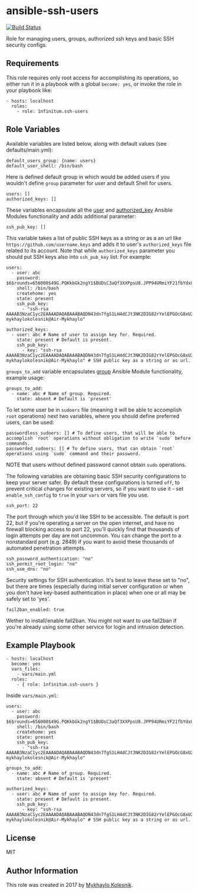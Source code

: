 ansible-ssh-users
=========
[![Build Status](https://travis-ci.org/1nfinitum/ansible-users.svg?branch=master)](https://travis-ci.org/1nfinitum/ansible-users)

Role for managing users, groups, authorized ssh keys and basic SSH security configs.

Requirements
------------
This role requires only root access for accomplishing its operations, so either run it in a playbook with a global `become: yes`, or invoke the role in your playbook like:
```
- hosts: localhost
  roles:
    - role: 1nfinitum.ssh-users
```

Role Variables
--------------

Available variables are listed below, along with default values (see defaults/main.yml):
```
default_users_group: {name: users} 
default_user_shell: /bin/bash
```
Here is defined default group in which would be added users if you wouldn't define `group` parameter for user and default Shell for users.

```
users: []
authorized_keys: []
```
These variables encapsulate all the [user](http://docs.ansible.com/ansible/user_module.html) and [authorized_key](http://docs.ansible.com/ansible/authorized_key_module.html) Ansible Modules functionality and adds additional parameter:
```
ssh_pub_key: []
```
This variable takes a list of public SSH keys as a string or as a an url like `https://github.com/username.keys` and adds it to user's `authorized_keys` file related to its account. Note that while `authorized_keys` parameter you should put SSH keys also into `ssh_pub_key` list. For example:
```
users:
  - user: abc
    password: $6$rounds=656000$49G.PQKkbGk2ngY1$BUDsC3aQf3XXPpsU8.JPP94URmiYF21fbYdxU/K8G0iJstvc3EEVmrFW5K51b7q4J.qgliRV16O5tpMSjuXhY1
    shell: /bin/bash
    createhome: yes
    state: present
    ssh_pub_key:
      - "ssh-rsa AAAAB3NzaC1yc2EAAAADAQABAAABAQDN43dn7fgS1LH4dCJt3NK2DIG82rYelEPGOcG8xU2WkRL9LjCZb42JIi1fSbvHPIgZXxWc2w01h2fYVBwyHXDU+7mLNMc3ZpcKCVW3hoAb7AVA/WwaBgrtBLmuU1M2eM+d//ih5kDnAS58ZmcUg8JYxvqc4tJyFQh969lGQ+UQab/BPVvoAP9ntPSk89qOYrm04l1uIxVayQT+taYXG37akp4nAaGsGF4Si/kRVzhjAgP/VuJvq4y3STUIIi4pmjhSQX4fyULQNY58aaYW4AXoGFb2S6xKX4oxCRuyhFaJdPtNCTGGyYTISkrevpSWlZSbdYOxijLZTaFNg7h+ngIV mykhaylokolesnik@Air-Mykhaylo"

authorized_keys:
  - user: abc # Name of user to assign key for. Required.
    state: present # Default is present.
    ssh_pub_key:
      - key: "ssh-rsa AAAAB3NzaC1yc2EAAAADAQABAAABAQDN43dn7fgS1LH4dCJt3NK2DIG82rYelEPGOcG8xU2WkRL9LjCZb42JIi1fSbvHPIgZXxWc2w01h2fYVBwyHXDU+7mLNMc3ZpcKCVW3hoAb7AVA/WwaBgrtBLmuU1M2eM+d//ih5kDnAS58ZmcUg8JYxvqc4tJyFQh969lGQ+UQab/BPVvoAP9ntPSk89qOYrm04l1uIxVayQT+taYXG37akp4nAaGsGF4Si/kRVzhjAgP/VuJvq4y3STUIIi4pmjhSQX4fyULQNY58aaYW4AXoGFb2S6xKX4oxCRuyhFaJdPtNCTGGyYTISkrevpSWlZSbdYOxijLZTaFNg7h+ngIV mykhaylokolesnik@Air-Mykhaylo" # SSH public key as a string or as url.
```
`groups_to_add` variable encapsulates [group](http://docs.ansible.com/ansible/group_module.html) Ansible Module functionality, example usage:
```
groups_to_add:
  - name: abc # Name of group. Required.
    state: absent # Default is 'present'
```
To let some user be in `sudoers` file (meaning it will be able to accomplish `root` operations) next two variables, where you should define preferred users, can be used:
```
passwordless_sudoers: [] # To define users, that will be able to accomplish `root` operations without obligation to write `sudo` before commands.
passworded_sudoers: [] # To define users, that can obtain `root` operations using `sudo` command and their password.
```
NOTE that users without defined password cannot obtain `sudo` operations.

The following variables are obtaining basic SSH security configurations to keep your server safer. By default these configurations is turned `off`, to prevent critical changes for existing servers, so if you want to use it - set `enable_ssh_config` to `true` in your `vars` or vars file you use.
```
ssh_port: 22
```
The port through which you'd like SSH to be accessible. The default is port 22, but if you're operating a server on the open internet, and have no firewall blocking access to port 22, you'll quickly find that thousands of login attempts per day are not uncommon. You can change the port to a nonstandard port (e.g. 2849) if you want to avoid these thousands of automated penetration attempts.
```
ssh_password_authentication: "no"
ssh_permit_root_login: "no"
ssh_use_dns: "no"
```
Security settings for SSH authentication. It's best to leave these set to "no", but there are times (especially during initial server configuration or when you don't have key-based authentication in place) when one or all may be safely set to 'yes'.
```
fail2ban_enabled: true
```
Wether to install/enable fail2ban. You might not want to use fail2ban if you're already using some other service for login and intrusion detection.

Example Playbook
----------------
```
- hosts: localhost
  become: yes
  vars_files:
    - vars/main.yml
  roles:
    - { role: 1nfinitum.ssh-users }
```
Inside `vars/main.yml`:
```
users:
  - user: abc
    password: $6$rounds=656000$49G.PQKkbGk2ngY1$BUDsC3aQf3XXPpsU8.JPP94URmiYF21fbYdxU/K8G0iJstvc3EEVmrFW5K51b7q4J.qgliRV16O5tpMSjuXhY1
    shell: /bin/bash
    createhome: yes
    state: present
    ssh_pub_key:
      - "ssh-rsa AAAAB3NzaC1yc2EAAAADAQABAAABAQDN43dn7fgS1LH4dCJt3NK2DIG82rYelEPGOcG8xU2WkRL9LjCZb42JIi1fSbvHPIgZXxWc2w01h2fYVBwyHXDU+7mLNMc3ZpcKCVW3hoAb7AVA/WwaBgrtBLmuU1M2eM+d//ih5kDnAS58ZmcUg8JYxvqc4tJyFQh969lGQ+UQab/BPVvoAP9ntPSk89qOYrm04l1uIxVayQT+taYXG37akp4nAaGsGF4Si/kRVzhjAgP/VuJvq4y3STUIIi4pmjhSQX4fyULQNY58aaYW4AXoGFb2S6xKX4oxCRuyhFaJdPtNCTGGyYTISkrevpSWlZSbdYOxijLZTaFNg7h+ngIV mykhaylokolesnik@Air-Mykhaylo"

groups_to_add:
  - name: abc # Name of group. Required.
    state: absent # Default is 'present'
    
authorized_keys:
  - user: abc # Name of user to assign key for. Required.
    state: present # Default is present.
    ssh_pub_key:
      - key: "ssh-rsa AAAAB3NzaC1yc2EAAAADAQABAAABAQDN43dn7fgS1LH4dCJt3NK2DIG82rYelEPGOcG8xU2WkRL9LjCZb42JIi1fSbvHPIgZXxWc2w01h2fYVBwyHXDU+7mLNMc3ZpcKCVW3hoAb7AVA/WwaBgrtBLmuU1M2eM+d//ih5kDnAS58ZmcUg8JYxvqc4tJyFQh969lGQ+UQab/BPVvoAP9ntPSk89qOYrm04l1uIxVayQT+taYXG37akp4nAaGsGF4Si/kRVzhjAgP/VuJvq4y3STUIIi4pmjhSQX4fyULQNY58aaYW4AXoGFb2S6xKX4oxCRuyhFaJdPtNCTGGyYTISkrevpSWlZSbdYOxijLZTaFNg7h+ngIV mykhaylokolesnik@Air-Mykhaylo" # SSH public key as a string or as url.
```

License
-------

MIT

Author Information
------------------

This role was created in 2017 by [Mykhaylo Kolesnik](http://github.com/1nfinitum).
